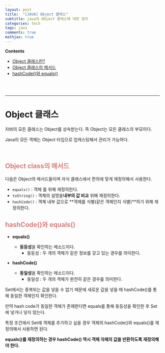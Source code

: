 ```yaml
---
layout: post
title:  "[JAVA] Object 클래스"
subtitle: java의 Object 클래스에 대한 정리
categories: tech
tags: java
comments: true
mathjax: true
---
```

**Contents**
- [Object 클래스란?](#object-클래스)
- [Object 클래스의 메서드](#object-class의-매서드)
- [hashCode()와 equals()](#hashcode와-equals)
<br/>
<br/>

---
# Object 클래스
자바의 모든 클래스는 Object를 상속받는다. 즉 Object는 모든 클래스의 부모이다.

Java의 모든 객체는 Object 타입으로 업캐스팅해서 관리가 가능하다.

<br/>

## <span style="color:#da7c7c">Object class의 매서드</span>
다음은 Object의 메서드들이며 자식 클래스에서 편의에 맞게 재정의해서 사용한다.
- `equals()` : 객체 를 위해 재정의한다.
- `toString()` : 객체의 설명을**내부의 값 비교** 위해 재정의한다.
- `hashCode()` : 객체 내부 값으로 **객체를 식별(같은 객체인지 식별)**하기 위해 재정의한다.

## <span style="color:#da7c7c">hashCode()와 equals()</span>
- **equals()**
    - **동등성**을 확인하는 메소드이다.
        - 동등성 : 두 개의 객체가 같은 정보를 갖고 있는 경우를 의미한다.

- **hashCode()**
    - **동일성**을 확인하는 메소드이다.
        - 동일성 : 두 개의 객체가 완전히 같은 경우를 의미한다.


Set에서는 중복되는 값을 넣을 수 없기 때문에 새로운 값을 넣을 때 hashCode()를 통해 동일한 객체인지 확인한다.

만약 hash code가 동일한 객체가 존재한다면 equals를 통해 동등성을 확인한 후 Set에 넣거나 넣지 않는다.

특정 조건에서 Set에 객체를 추가하고 싶을 경우 객체의 hashCode()와 equals()를 재정의해서 사용하면 된다.

**equals()를 재정의하는 경우 hashCode() 역시 객체 자체의 값을 반환하도록 재정의해야 한다.**